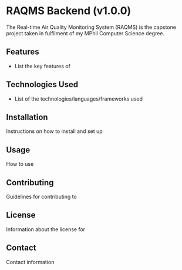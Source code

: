 # RAQMS Backend (v1.0.0)
The Real-time Air Quality Monitoring System (RAQMS) is the capstone project taken in fulfilment of my MPhil Computer Science degree.

## Features
- List the key features of

## Technologies Used
- List of the technologies/languages/frameworks used

## Installation
Instructions on how to install and set up

## Usage
How to use

## Contributing
Guidelines for contributing to

## License
Information about the license for

## Contact
Contact information